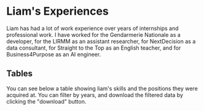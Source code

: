 # Liam's Experiences

Liam has had a lot of work experience over years of internships and professional work. I have worked for the Gendarmerie Nationale as a developer, for the LIRMM as an assistant researcher, for NextDecision as a data consultant, for Straight to the Top as an English teacher, and for Business4Purpose as an AI engineer.

## Tables

You can see below a table showing liam's skills and the positions they were acquired at. You can filter by years, and download the filtered data by clicking the "download" button.